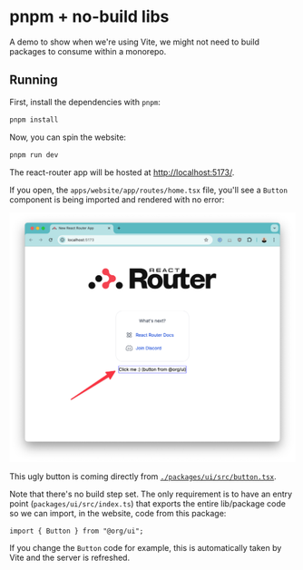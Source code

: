 # pnpm + no-build libs

A demo to show when we're using Vite, we might not need to build packages to consume within a monorepo.

## Running

First, install the dependencies with `pnpm`:

```bash
pnpm install
```

Now, you can spin the website:

```bash
pnpm run dev
```

The react-router app will be hosted at [http://localhost:5173/](http://localhost:5173/).

If you open, the `apps/website/app/routes/home.tsx` file, you'll see a `Button` component is being imported and rendered with no error:

![rendering](./assets/rendering.png)

This ugly button is coming directly from [`./packages/ui/src/button.tsx`](`./packages/ui/src/button.tsx`).

Note that there's no build step set. The only requirement is to have an entry point (`packages/ui/src/index.ts`) that exports the entire lib/package code so we can import, in the website, code from this package:

```tsx
import { Button } from "@org/ui";
```

If you change the `Button` code for example, this is automatically taken by Vite and the server is refreshed.
